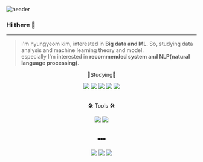 ![header](https://capsule-render.vercel.app/api?type=waving&color=random&height=350&section=header&text=kyeom%20gyeom&animation=fadeIn&fontSize=90)

### Hi there 👋
---
>I'm hyungyeom kim, interested in __Big data and ML__. So, studying data analysis and machine learning theory and model.  
>especially I'm interested in __recommended system and NLP(natural language processing)__.  


<div align="center">
            <p>📝Studying📝</p>
            <img src="https://img.shields.io/badge/Python-3766AB?style=flat-square&logo=Python&logoColor=white"/>
              <img src="https://img.shields.io/badge/Numpy-013243?style=flat-square&logo=Numpy&logoColor=white"/>
              <img src="https://img.shields.io/badge/Scikit--learn-F7931E?style=flat-square&logo=Scikit-learn&logoColor=white"/>
              <img src="https://img.shields.io/badge/Pandas-150458?style=flat-square&logo=Pandas&logoColor=white"/>
              <img src="https://img.shields.io/badge/TensorFlow-FF6F00?style=flat-square&logo=TensorFlow&logoColor=white"/>
</div> &nbsp

<div align="center">
            <p>🛠️ Tools 🛠️</p>
            <img src="https://img.shields.io/badge/Jupyter-F37626?style=flat-square&logo=Jupyter&logoColor=white"/>
            <img src="https://img.shields.io/badge/Google Colab-F9AB00?style=flat-square&logo=Google Colab&logoColor=white"/>
</div> &nbsp

<div align="center"> 
            <p>◾◾◾</p>
            <a href="https://kylo8.tistory.com"><img src="https://img.shields.io/badge/-tistory-lightgrey"/></a>
            <a href="mailto:rlagusrua3687@gmail.com"><img src="https://img.shields.io/badge/Gmail-EA4335?style=flat-square&logo=Gmail&logoColor=white"/></a>
           <a href="https://hits.seeyoufarm.com"><img src="https://hits.seeyoufarm.com/api/count/incr/badge.svg?url=https%3A%2F%2Fgithub.com%2Fkylo-dev&count_bg=%2379C83D&title_bg=%23555555&icon=github.svg&icon_color=%23E7E7E7&title=hits&edge_flat=false"/></a>
</div>

